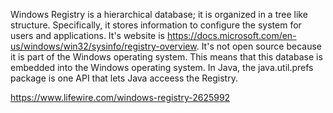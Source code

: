 Windows Registry is a hierarchical database; it is organized in a tree like structure. Specifically, it stores information to configure the system for users
and applications. It's website is https://docs.microsoft.com/en-us/windows/win32/sysinfo/registry-overview. 
It's not open source because it is part of the Windows operating system. This means that this database is embedded into the Windows operating system. 
In Java, the java.util.prefs package is one API that lets Java acceess the Registry. 


https://www.lifewire.com/windows-registry-2625992
